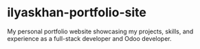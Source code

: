 # ilyaskhan-portfolio-site
My personal portfolio website showcasing my projects, skills, and experience as a full-stack developer and Odoo developer.
